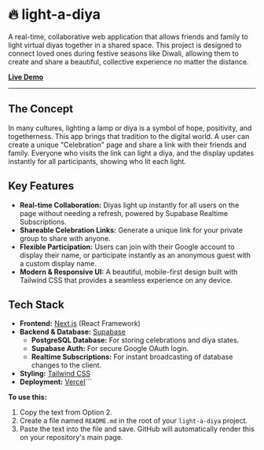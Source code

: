 # 🔥 light-a-diya

A real-time, collaborative web application that allows friends and family to light virtual diyas together in a shared space. This project is designed to connect loved ones during festive seasons like Diwali, allowing them to create and share a beautiful, collective experience no matter the distance.

**[Live Demo](https://your-project-url.vercel.app)** <!-- Replace with your actual deployed URL -->

---

## The Concept

In many cultures, lighting a lamp or diya is a symbol of hope, positivity, and togetherness. This app brings that tradition to the digital world. A user can create a unique "Celebration" page and share a link with their friends and family. Everyone who visits the link can light a diya, and the display updates instantly for all participants, showing who lit each light.

## Key Features

*   **Real-time Collaboration:** Diyas light up instantly for all users on the page without needing a refresh, powered by Supabase Realtime Subscriptions.
*   **Shareable Celebration Links:** Generate a unique link for your private group to share with anyone.
*   **Flexible Participation:** Users can join with their Google account to display their name, or participate instantly as an anonymous guest with a custom display name.
*   **Modern & Responsive UI:** A beautiful, mobile-first design built with Tailwind CSS that provides a seamless experience on any device.

## Tech Stack

*   **Frontend:** [Next.js](https://nextjs.org/) (React Framework)
*   **Backend & Database:** [Supabase](https://supabase.io/)
    *   **PostgreSQL Database:** For storing celebrations and diya states.
    *   **Supabase Auth:** For secure Google OAuth login.
    *   **Realtime Subscriptions:** For instant broadcasting of database changes to the client.
*   **Styling:** [Tailwind CSS](https://tailwindcss.com/)
*   **Deployment:** [Vercel](https://vercel.com/)```

**To use this:**
1.  Copy the text from Option 2.
2.  Create a file named `README.md` in the root of your `light-a-diya` project.
3.  Paste the text into the file and save. GitHub will automatically render this on your repository's main page.
